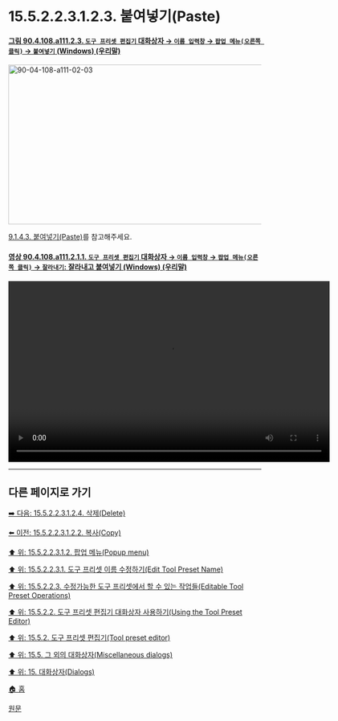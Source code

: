 # 15.5.2.2.3.1.2.3. 붙여넣기(Paste)

<a id="90-04-108-a111-02-03"></a>

#### [그림 90.4.108.a111.2.3. `도구 프리셋 편집기` 대화상자 → `이름 입력창` → `팝업 메뉴(오른쪽 클릭)` → `붙여넣기` (Windows) (우리말)](./90-04-0108-tool_preset_editor.md#90-04-108-a111-02-03)
<img width="519" height="318" alt="90-04-108-a111-02-03" src="https://github.com/user-attachments/assets/8141d5d8-6084-45f0-99b9-2df408221572" />

[9.1.4.3. 붙여넣기(Paste)](./09-01-04-03-paste.md)를 참고해주세요.

<a id="90-04-108-a111-02-01-01"></a>

#### [영상 90.4.108.a111.2.1.1. `도구 프리셋 편집기` 대화상자 → `이름 입력창` → `팝업 메뉴(오른쪽 클릭)` → `잘라내기`: 잘라내고 붙여넣기 (Windows) (우리말)](./90-04-0108-tool_preset_editor.md#90-04-108-a111-02-01-01)
<video controls="controls" width="640" height="360" src="https://github.com/user-attachments/assets/01474e72-9ac3-467a-b1eb-015ac97f23b2"></video>

***

## 다른 페이지로 가기

[➡️ 다음: 15.5.2.2.3.1.2.4. 삭제(Delete)](./15-05-02-02-03-01-02-04-delete.md)

[⬅️ 이전: 15.5.2.2.3.1.2.2. 복사(Copy)](./15-05-02-02-03-01-02-02-copy.md)

[⬆️ 위: 15.5.2.2.3.1.2. 팝업 메뉴(Popup menu)](./15-05-02-02-03-01-02-00-popup_menu.md)

[⬆️ 위: 15.5.2.2.3.1. 도구 프리셋 이름 수정하기(Edit Tool Preset Name)](./15-05-02-02-03-01-00-edit_tool_preset_name.md)

[⬆️ 위: 15.5.2.2.3. 수정가능한 도구 프리셋에서 할 수 있는 작업들(Editable Tool Preset Operations)](./15-05-02-02-03-00-editable_tool_preset_operations.md)

[⬆️ 위: 15.5.2.2. 도구 프리셋 편집기 대화상자 사용하기(Using the Tool Preset Editor)](./15-05-02-02-00-using_the_tool_preset_editor.md)

[⬆️ 위: 15.5.2. 도구 프리셋 편집기(Tool preset editor)](./15-05-02-00-tool-preset-editor.md)

[⬆️ 위: 15.5. 그 외의 대화상자(Miscellaneous dialogs)](./15-05-00-miscellaneous-dialogs.md)

[⬆️ 위: 15. 대화상자(Dialogs)](./15-00-dialogs.md)

[🏠 홈](./00-home.md)

[원문](https://docs.gimp.org/2.10/ko/gimp-tool-preset-editor-dialog.html#idm21626)